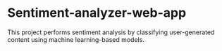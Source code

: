 # Sentiment-analyzer-web-app
This project performs sentiment analysis by classifying user-generated content using machine learning-based models.
